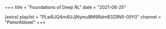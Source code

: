 +++
title = "Foundations of Deep RL"
date = "2021-08-25"

[extra]
playlist = "PLwRJQ4m4UJjNymuBM9RdmB3Z9N5-0IlY0"
channel = "PieterAbbeel"
+++